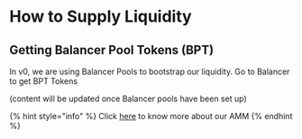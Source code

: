 # How to Supply Liquidity

## Getting Balancer Pool Tokens \(BPT\)

In v0, we are using Balancer Pools to bootstrap our liquidity. Go to Balancer to get BPT Tokens

\(content will be updated once Balancer pools have been set up\)

{% hint style="info" %}
Click [here](../core-concepts-1/automated-market-maker.md) to know more about our AMM
{% endhint %}



